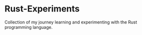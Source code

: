 # Rust-Experiments 
 Collection of my journey learning and experimenting with the Rust programming language. 
